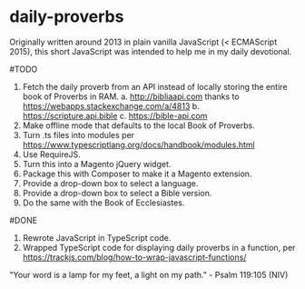 # daily-proverbs
Originally written around 2013 in plain vanilla JavaScript (< ECMAScript 2015), this short JavaScript was intended to help me in my daily devotional.

#TODO
1. Fetch the daily proverb from an API instead of locally storing the entire book of Proverbs in RAM.
  a. http://bibliaapi.com thanks to https://webapps.stackexchange.com/a/4813
  b. https://scripture.api.bible
  c. https://bible-api.com
2. Make offline mode that defaults to the local Book of Proverbs.
3. Turn .ts files into modules per https://www.typescriptlang.org/docs/handbook/modules.html
4. Use RequireJS.
5. Turn this into a Magento jQuery widget.
6. Package this with Composer to make it a Magento extension.
7. Provide a drop-down box to select a language.
8. Provide a drop-down box to select a Bible version.
9. Do the same with the Book of Ecclesiastes.

#DONE
1. Rewrote JavaScript in TypeScript code.
2. Wrapped TypeScript code for displaying daily proverbs in a function, per https://trackjs.com/blog/how-to-wrap-javascript-functions/

"Your word is a lamp for my feet, a light on my path." - Psalm 119:105 (NIV)